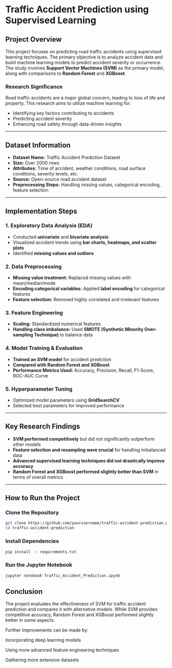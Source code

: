 # Traffic Accident Prediction using Supervised Learning

## Project Overview
This project focuses on predicting road traffic accidents using supervised learning techniques. The primary objective is to analyze accident data and build machine learning models to predict accident severity or occurrence. The study involves **Support Vector Machines (SVM)** as the primary model, along with comparisons to **Random Forest** and **XGBoost**.

### Research Significance
Road traffic accidents are a major global concern, leading to loss of life and property. This research aims to utilize machine learning for:
- Identifying key factors contributing to accidents
- Predicting accident severity
- Enhancing road safety through data-driven insights

---

## Dataset Information
- **Dataset Name:** Traffic Accident Prediction Dataset  
- **Size:** Over 2000 rows  
- **Attributes:** Time of accident, weather conditions, road surface conditions, severity levels, etc.  
- **Source:** Open-source road accident dataset  
- **Preprocessing Steps:** Handling missing values, categorical encoding, feature selection  

---

## Implementation Steps

### 1. Exploratory Data Analysis (EDA)
- Conducted **univariate** and **bivariate analysis**
- Visualized accident trends using **bar charts, heatmaps, and scatter plots**
- Identified **missing values and outliers**

### 2. Data Preprocessing
- **Missing value treatment:** Replaced missing values with mean/median/mode
- **Encoding categorical variables:** Applied **label encoding** for categorical features
- **Feature selection:** Removed highly correlated and irrelevant features

### 3. Feature Engineering
- **Scaling:** Standardized numerical features  
- **Handling class imbalance:** Used **SMOTE (Synthetic Minority Over-sampling Technique)** to balance data  

### 4. Model Training & Evaluation
- **Trained an SVM model** for accident prediction  
- **Compared with Random Forest and XGBoost**  
- **Performance Metrics Used:** Accuracy, Precision, Recall, F1-Score, ROC-AUC Curve  

### 5. Hyperparameter Tuning
- Optimized model parameters using **GridSearchCV**
- Selected best parameters for improved performance  

---

## Key Research Findings
- **SVM performed competitively** but did not significantly outperform other models  
- **Feature selection and resampling were crucial** for handling imbalanced data  
- **Advanced supervised learning techniques did not drastically improve accuracy**  
- **Random Forest and XGBoost performed slightly better than SVM** in terms of overall metrics  

---

## How to Run the Project

### Clone the Repository
```bash
git clone https://github.com/yourusername/traffic-accident-prediction.git
cd traffic-accident-prediction
```

### Install Dependencies
```bash
pip install -r requirements.txt
```

### Run the Jupyter Notebook
```bash
jupyter notebook Traffic_Accident_Prediction.ipynb
```

## Conclusion
The project evaluates the effectiveness of SVM for traffic accident prediction and compares it with alternative models. While SVM provides competitive accuracy, Random Forest and XGBoost performed slightly better in some aspects.

Further improvements can be made by:

Incorporating deep learning models

Using more advanced feature engineering techniques

Gathering more extensive datasets
